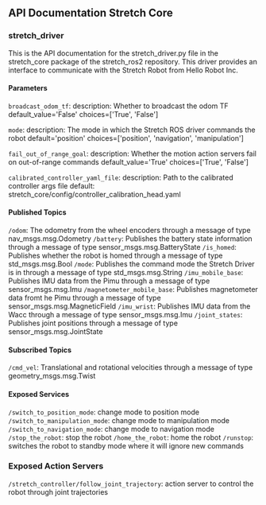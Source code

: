 ## API Documentation Stretch Core

### stretch_driver
This is the API documentation for the stretch_driver.py file in the stretch_core package of the stretch_ros2 repository. This driver provides an interface to communicate with the Stretch Robot from Hello Robot Inc.

#### Parameters
`broadcast_odom_tf`:
description: Whether to broadcast the odom TF
default_value='False'
choices=['True', 'False']

`mode`:
description: The mode in which the Stretch ROS driver commands the robot
default='position'
choices=['position', 'navigation', 'manipulation']

`fail_out_of_range_goal`:
description: Whether the motion action servers fail on out-of-range commands
default_value='True'
choices=['True', 'False']

`calibrated_controller_yaml_file`:
description: Path to the calibrated controller args file
default: stretch_core/config/controller_calibration_head.yaml

#### Published Topics
`/odom`: The odometry from the wheel encoders through a message of type nav_msgs.msg.Odometry
`/battery`: Publishes the battery state information through a message of type sensor_msgs.msg.BatteryState
`/is_homed`: Publishes whether the robot is homed through a message of type std_msgs.msg.Bool
`/mode`: Publishes the command mode the Stretch Driver is in through a message of type std_msgs.msg.String
`/imu_mobile_base`: Publishes IMU data from the Pimu through a message of type sensor_msgs.msg.Imu
`/magnetometer_mobile_base`: Publishes magnetometer data fromt he Pimu through a message of type sensor_msgs.msg.MagneticField
`/imu_wrist`: Publishes IMU data from the Wacc through a message of type sensor_msgs.msg.Imu
`/joint_states`: Publishes joint positions through a message of type sensor_msgs.msg.JointState

#### Subscribed Topics
`/cmd_vel`: Translational and rotational velocities through a message of type geometry_msgs.msg.Twist

#### Exposed Services
`/switch_to_position_mode`: change mode to position mode
`/switch_to_manipulation_mode`: change mode to manipulation mode
`/switch_to_navigation_mode`: change mode to navigation mode
`/stop_the_robot`: stop the robot
`/home_the_robot`: home the robot
`/runstop`: switches the robot to standby mode where it will ignore new commands

### Exposed Action Servers
`/stretch_controller/follow_joint_trajectory`: action server to control the robot through joint trajectories
